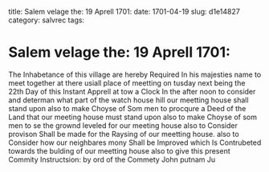 title: Salem velage the: 19 Aprell 1701:
date: 1701-04-19
slug: d1e14827
category: salvrec
tags: 


<div markdown class="doc" id="d1e14827">


# Salem velage the: 19 Aprell 1701:

The Inhabetance of this village are hereby Required In his majesties name to meet together at there usiall place of meetting on tusday next being the 22th Day of this Instant Apprell at tow a Clock In the after noon to consider and determan what part of the watch house hill our meetting house shall stand upon also to make Choyse of Som men to procqure a Deed of the Land that our meeting house must stand upon also to make Choyse of som men to se the grownd leveled for our meeting house also to Consider provison Shall be made for the Raysing of our meetting house. also to Consider how our neighbares mony Shall be Improved which Is Contrubeted towards the bulding of our meetting house also to give this present Commity Instructsion: by ord of the Commety John putnam Ju
</div>